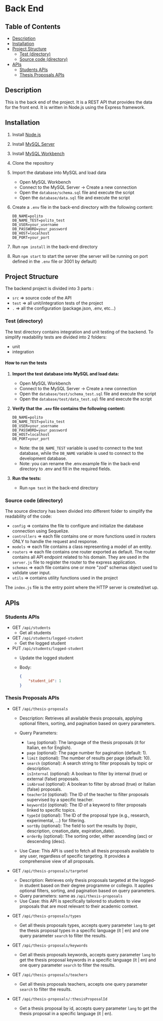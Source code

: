 # Back End

## Table of Contents
- [Description](#description)
- [Installation](#installation)
- [Project Structure](#project-structure)
    - [Test (directory)](#test-directory)
    - [Source code (directory)](#source-code-directory)
- [APIs](#apis)
    - [Students APIs](#students-apis)
    - [Thesis Proposals APIs](#thesis-proposals-apis)

## Description
This is the back end of the project. It is a REST API that provides the data for the front end. It is written in Node.js using the Express framework.

## Installation
1. Install [Node.js](https://nodejs.org/en/download/)
2. Install [MySQL Server](https://dev.mysql.com/downloads/mysql/)
3. Install [MySQL Workbench](https://dev.mysql.com/downloads/workbench/)
4. Clone the repository
5. Import the database into MySQL and load data
    - Open MySQL Workbench
    - Connect to the MySQL Server -> Create a new connection
    - Open the `database/schema.sql` file and execute the script
    - Open the `database/data.sql` file and execute the script
6. Create a `.env` file in the back-end directory with the following content:
    
    ```env
    DB_NAME=polito
    DB_NAME_TEST=polito_test
    DB_USER=your_username
    DB_PASSWORD=your_password
    DB_HOST=localhost
    DB_PORT=your_port
    ```
7. Run `npm install` in the back-end directory
8. Run `npm start` to start the server (the server will be running on port defined in the `.env` file or 3001 by default)

## Project Structure
The backend project is divided into 3 parts :
- `src` => source code of the API
- `test` => all unit/integration tests of the project
- `.` => all the configuration (package.json, .env, etc...)

### Test (directory)
The test directory contains integration and unit testing of the backend. To simplify readability tests are divided 
into 2 folders:
- unit
- integration

#### How to run the tests
1. **Import the test database into MySQL and load data:**
    - Open MySQL Workbench
    - Connect to the MySQL Server -> Create a new connection
    - Open the `database/test/schema_test.sql` file and execute the script
    - Open the `database/test/data_test.sql` file and execute the script
2. **Verify that the `.env` file contains the following content:**

    ```env
    DB_NAME=polito
    DB_NAME_TEST=polito_test
    DB_USER=your_username
    DB_PASSWORD=your_password
    DB_HOST=localhost
    DB_PORT=your_port
    ```
    - Note: the `DB_NAME_TEST` variable is used to connect to the test database, while the `DB_NAME` variable is
    used to connect to the development database.
    - Note: you can rename the .env.example file in the back-end directory to .env and fill in the required
    fields.
3. **Run the tests:**
    - Run `npm test` in the back-end directory

### Source code (directory)
The source directory has been divided into different folder to simplify the readability of the code:
- `config` => contains the file to configure and initialize the database connection using Sequelize.
- `controllers` => each file contains one or more functions used in routers ONLY to handle the request and response.
- `models` => each file contains a class representing a model of an entity.
- `routers` => each file contains one router exported as default. The router contains all API endpoint related to his domain. They are used in the `server.js` file to register the router to the express application.
- `schemas` => each file contains one or more "zod" schemas object used to validate user input.
- `utils` => contains utility functions used in the project

The `index.js` file is the entry point where the HTTP server is created/set up.

## APIs
### Students APIs
- GET `/api/students`
    - Get all students
- GET `/api/students/logged-student`
    - Get the logged student
- PUT `/api/students/logged-student`
    - Update the logged student
    - Body: 

        ```json
        {
            "student_id": 1
        }
        ```

### Thesis Proposals APIs
- GET `/api/thesis-proposals`
    - Description: Retrieves all available thesis proposals, applying optional filters, sorting, and pagination based on query parameters.

    - Query Parameters:
        - `lang` (optional): The language of the thesis proposals (it for Italian, en for English).
        - `page` (optional): The page number for pagination (default: 1).
        - `limit` (optional): The number of results per page (default: 10).
        - `search` (optional): A search string to filter proposals by topic or description.
        - `isInternal` (optional): A boolean to filter by internal (true) or external (false) proposals.
        - `isAbroad` (optional): A boolean to filter by abroad (true) or Italian (false) proposals.
        - `teacherId` (optional): The ID of the teacher to filter proposals supervised by a specific teacher.
        - `keywordId` (optional): The ID of a keyword to filter proposals linked to specific topics.
        - `typeId` (optional): The ID of the proposal type (e.g., research, experimental, ...) for filtering.
        - `sortBy` (optional): The field to sort the results by (topic, description, creation_date, expiration_date).
        - `orderBy` (optional): The sorting order, either ascending (asc) or descending (desc).
    - Use Case:
    This API is used to fetch all thesis proposals available to any user, regardless of specific targeting. It provides a comprehensive view of all proposals.

- GET `/api/thesis-proposals/targeted`
    - Description: Retrieves only thesis proposals targeted at the logged-in student based on their degree programme or collegio. It applies optional filters, sorting, and pagination based on query parameters.
    - Query parameters: same as `/api/thesis-proposals`
    - Use Case: this API is specifically tailored to students to view proposals that are most relevant to their academic context.

- GET `/api/thesis-proposals/types`
    - Get all thesis proposals types, accepts query parameter `lang` to get the thesis proposal types in a specific language (it | en) and one query parameter `search` to filter the results.

- GET `/api/thesis-proposals/keywords`
    - Get all thesis proposals keywords, accepts query parameter `lang` to get the thesis proposal keywords in a specific language (it | en) and one query parameter `search` to filter the results.

- GET `/api/thesis-proposals/teachers`
    - Get all thesis proposals teachers, accepts one query parameter `search` to filter the results.

- GET `/api/thesis-proposals/:thesisProposalId`
    - Get a thesis proposal by id, accepts query parameter `lang` to get the thesis proposal in a specific language (it | en).